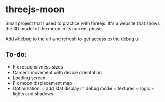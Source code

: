 # threejs-moon
Small project that I used to practice with threejs. It's a website that shows the 3D model of the moon in its current phase.

Add #debug to the url and refresh to get access to the debug ui.


## To-do:
- Fix responsivness sizes
- Camera movement with device orientation
- Loading screen
- Fix moon displacement map
- Optimization:
    ~ add stat display in debug mode
    ~ textures
    ~ logic
    ~ lights and shadows
